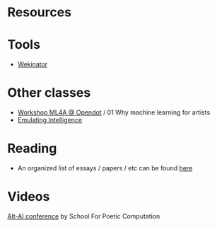 Resources
=========

# Tools
* [Wekinator](http://www.wekinator.org/)

# Other classes
* [Workshop ML4A @ Opendot](https://www.youtube.com/watch?v=yHOmMCY589Y) / 01 Why machine learning for artists
* [Emulating Intelligence](https://github.com/learning-gardens/_emulating_intelligence)

# Reading
* An organized list of essays / papers / etc can be found [here](/readings/README.md)

# Videos
[Alt-AI conference](http://genekogan.com/alt-AI/#watch) by School For Poetic Computation
